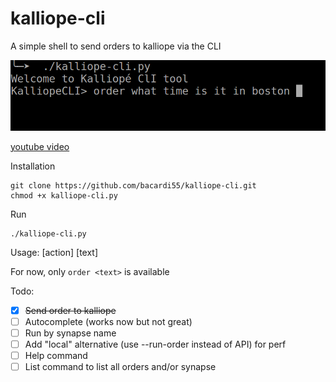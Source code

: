 # kalliope-cli
A simple shell to send orders to kalliope via the CLI

![preview](preview.png)

[youtube video](https://youtu.be/cQNnZI4n9BI)

Installation

```
git clone https://github.com/bacardi55/kalliope-cli.git
chmod +x kalliope-cli.py
```

Run
```
./kalliope-cli.py
```

Usage: [action] [text]

For now, only ```order <text>``` is available

Todo:

- [x] ~~Send order to kalliope~~
- [ ] Autocomplete (works now but not great)
- [ ] Run by synapse name
- [ ] Add "local" alternative (use --run-order instead of API) for perf
- [ ] Help command
- [ ] List command to list all orders and/or synapse
